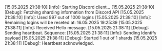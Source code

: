 [15.05.2025 21:38:10] [Info]: Starting Discord client...
[15.05.2025 21:38:10] [Debug]: Fetching sharding information from Discord API
[15.05.2025 21:38:10] [Info]: Used 997 out of 1000 logins
[15.05.2025 21:38:10] [Info]: Remaining logins will be reseted at: 16.05.2025 19:25:39
[15.05.2025 21:38:11] [Info]: Received Hello message.
[15.05.2025 21:38:11] [Debug]: Sending heartbeat. Sequence: 
[15.05.2025 21:38:11] [Info]: Sending Identify payload
[15.05.2025 21:38:11] [Debug]: Started 1 out of 1 shards
[15.05.2025 21:38:11] [Debug]: Heartbeat acknowledged.
